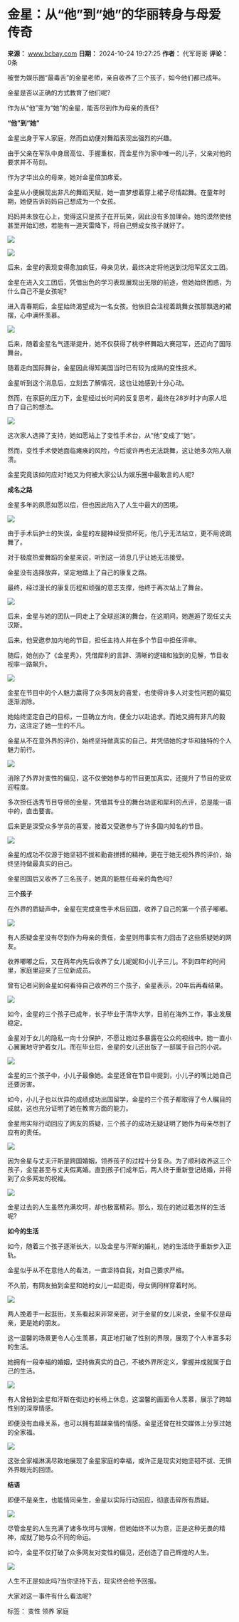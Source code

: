 # 金星：从“他”到“她”的华丽转身与母爱传奇

**来源：** www.bcbay.com
**日期：** 2024-10-24 19:27:25
**作者：** 代军哥哥
**评论：** 0条

被誉为娱乐圈“最毒舌”的金星老师，亲自收养了三个孩子，如今他们都已成年。

金星是否以正确的方式教育了他们呢?

作为从“他”变为“她”的金星，能否尽到作为母亲的责任?

**“他”到“她”**

金星出身于军人家庭，然而自幼便对舞蹈表现出强烈的兴趣。

由于父亲在军队中身居高位、手握重权，而金星作为家中唯一的儿子，父亲对他的要求并不苛刻。

作为才华出众的母亲，她对金星倍加疼爱。

金星从小便展现出非凡的舞蹈天赋，她一直梦想着穿上裙子尽情起舞。在童年时期，她便告诉妈妈自己想成为一个女孩。

妈妈并未放在心上，觉得这只是孩子在开玩笑，因此没有多加理会。她的漠然使他甚至开始幻想，若能有一道天雷降下，将自己劈成女孩子就好了。

![](https://p0.51img.ca/i/6719b5e34c4ea.jpg)

![](https://p0.51img.ca/i/6719b5e3e87f0.jpg)

后来，金星的表现变得愈加疯狂，母亲见状，最终决定将他送到沈阳军区文工团。

金星在进入文工团后，凭借出色的学习表现展现出无限的前途，但她始终困惑，为什么自己不是女孩呢?

进入青春期后，金星始终渴望成为一名女孩。他依旧会注视着跳舞女孩那飘逸的裙摆，心中满怀羡慕。

![](https://p0.51img.ca/i/6719b5e414492.jpg)

后来，随着金星名气逐渐提升，她不仅获得了桃李杯舞蹈大赛冠军，还迈向了国际舞台。

随着走向国际舞台，金星因此得知美国当时已有较为成熟的变性技术。

金星听到这个消息后，立刻去了解情况，这也让她感到十分心动。

然而，在家庭的压力下，金星经过长时间的反复思考，最终在28岁时才向家人坦白了自己的想法。

![](https://p0.51img.ca/i/6719b5e434176.jpg)

这次家人选择了支持，她如愿站上了变性手术台，从“他”变成了“她”。

然而，变性手术使她面临瘫痪的风险，今后或许再也无法跳舞，这让她多次陷入崩溃。

金星究竟该如何应对?她又为何被大家公认为娱乐圈中最敢言的人呢?

**成名之路**

金星多年的夙愿如愿以偿，但也因此陷入了人生中最大的困境。

![](https://p0.51img.ca/i/6719b5e450af5.jpg)

由于手术后护士的失误，金星的左腿神经受损坏死，他几乎无法站立，更不用说跳舞了。

对于极度热爱舞蹈的金星来说，听到这一消息几乎让她无法接受。

金星没有选择放弃，坚定地踏上了自己的康复之路。

最终，经过漫长的康复历程和顽强的意志支撑，他终于再次站上了舞台。

![](https://p0.51img.ca/i/6719b5e4ea576.jpg)

后来，金星与她的团队一同走上了全球巡演的舞台，在这期间，她邂逅了现任丈夫汉斯。

后来，他受邀参加内地的节目，担任主持人并在多个节目中担任评审。

随后，她创办了《金星秀》，凭借犀利的言辞、清晰的逻辑和独到的见解，节目收视率一路飙升。

![](https://p0.51img.ca/i/6719b5e553c23.jpg)

金星在节目中的个人魅力赢得了众多网友的喜爱，也使得许多人对变性问题的偏见逐渐消除。

她始终坚定自己的目标，一旦确立方向，便全力以赴追求。而她又拥有非凡的毅力，这注定了她一生的不凡。

金星从不在意外界的评价，始终坚持做真实的自己，并凭借她的才华和独特的个人魅力前行。

![](https://p0.51img.ca/i/6719b5e56f24d.jpg)

消除了外界对变性的偏见，这不仅使她参与的节目更加真实，还提升了节目的受欢迎程度。

多次担任选秀节目导师的金星，凭借其专业的舞台功底和犀利的点评，总是能一语中的，直击要害。

后来更是深受众多学员的喜爱，接着又受邀参与了许多国内知名的节目。

![](https://p0.51img.ca/i/6719b5e60e81c.jpg)

金星的成功不仅源于她坚韧不拔和勤奋拼搏的精神，更在于她无视外界的评价，始终坚持做最真实的自己。

金星回国后又收养了三名孩子，她真的能胜任母亲的角色吗?

**三个孩子**

在外界的质疑声中，金星在完成变性手术后回国，收养了自己的第一个孩子嘟嘟。

![](https://p0.51img.ca/i/6719b5e6a39a5.jpg)

有人质疑金星没有尽到作为母亲的责任，金星则用事实有力回击了这些质疑她的网友。

收养嘟嘟之后，又在两年内先后收养了女儿妮妮和小儿子三儿。不到四年的时间里，家庭里迎来了三位新成员。

曾有记者问到金星如何看待自己收养的三个孩子，金星表示，20年后再看结果。

![](https://p0.51img.ca/i/6719b5e6c1fd1.jpg)

如今，金星的三个孩子已成年，长子毕业于清华大学，目前在海外工作，事业发展稳定。

金星对于女儿的隐私一向十分保护，不愿让她过多暴露在公众的视线中。她一直小心翼翼地守护着女儿。而在毕业后，金星的女儿还出版了一部属于自己的小说。

![](https://p0.51img.ca/i/6719b5e764b3c.jpg)

金星的三个孩子中，小儿子最像她。金星还曾在节目中提到，小儿子的嘴比她自己还要厉害。

如今，小儿子也以优异的成绩成功出国留学，金星的三个孩子都取得了令人瞩目的成就，这也充分证明了她在教育方面的能力。

金星用实际行动回应了网友的质疑，三个孩子的成功无疑证明了她作为母亲尽到了应有的责任。

![](https://p0.51img.ca/i/6719b5e77e117.jpg)

因为金星与丈夫汗斯是跨国婚姻，领养孩子的过程十分复杂。为了顺利收养这三个孩子，金星甚至与丈夫假离婚。直到孩子们成年后，两人终于重新登记结婚，并得到了众多网友的祝福。

![](https://p0.51img.ca/i/6719b5e79f832.jpg)

金星过去的人生虽然充满坎坷，却也极富精彩。那么，现在的她过着怎样的生活呢?

**如今的生活**

如今，随着三个孩子逐渐长大，以及金星与汗斯的婚礼，她的生活终于重新步入正轨。

金星似乎从不在意他人的看法，一直坚持自我，对自己要求严格。

不久前，有网友拍到金星和她的女儿一起逛街，母女俩同样穿着时尚。

![](https://p0.51img.ca/i/6719b5e7bed87.jpg)

两人挽着手一起逛街，关系看起来非常亲密。对于金星的女儿来说，金星不仅是母亲，更是她的朋友。

这一温馨的场景更令人心生羡慕，真正地打破了性别的界限，展现了个人丰富多彩的生活。

她拥有一段幸福的婚姻，坚持做真实的自己，不被外界所定义，掌握并成就属于自己的生活。

![](https://p0.51img.ca/i/6719b5e7d9ae8.jpg)

有人曾拍到金星和汗斯在街边的长椅上休息，这温馨的画面令人羡慕，展示了跨越性别的深厚情感。

即便没有血缘关系，也可以拥有超越亲情的情感。金星还曾在社交媒体上分享过她的全家福。

![](https://p0.51img.ca/i/6719b5e801e3a.jpg)

这张全家福淋漓尽致地展现了金星家庭的幸福，或许正是现实对她坚韧不拔、无惧外界眼光的回馈。

**结语**

即便不是亲生，也能情同亲生，金星以实际行动回应，彻底击碎所有质疑。

![](https://p0.51img.ca/i/6719b5e823334.jpg)

尽管金星的人生充满了诸多坎坷与误解，但她始终不以为意，正是这种无畏的精神，成就了她与众不同的命运。

如今，金星不仅打破了众多网友对变性的偏见，还创造了自己辉煌的人生。

![](https://p0.51img.ca/i/6719b5e8bd962.jpg)

人生不正是如此吗?当你坚持下去，现实终会给予回报。

大家对这一事件有什么看法呢?

标签： 变性 领养 家庭
